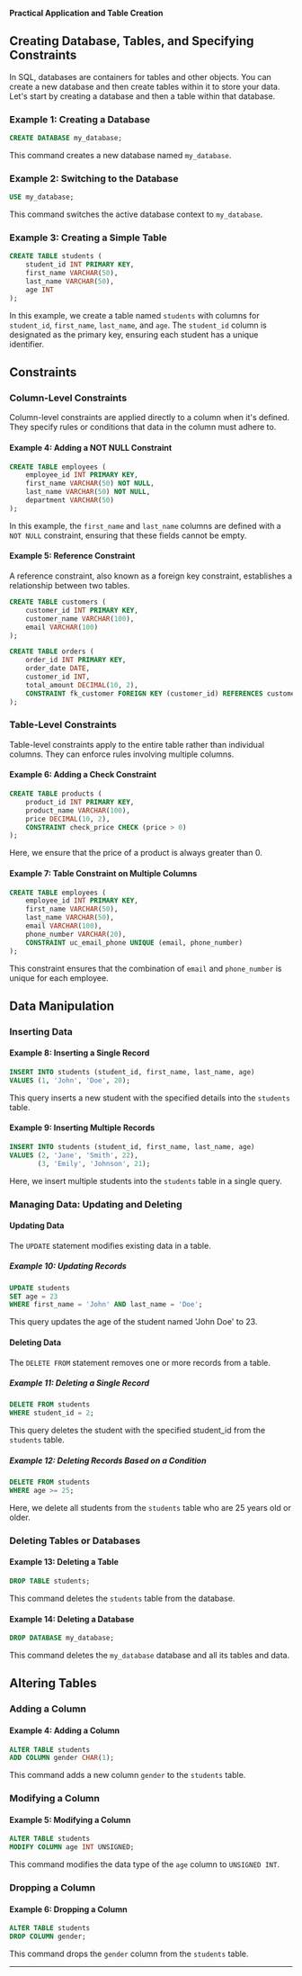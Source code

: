 **Practical Application and Table Creation**

## Creating Database, Tables, and Specifying Constraints

In SQL, databases are containers for tables and other objects. You can create a new database and then create tables within it to store your data. Let's start by creating a database and then a table within that database.

### Example 1: Creating a Database
```sql
CREATE DATABASE my_database;
```
This command creates a new database named `my_database`.

### Example 2: Switching to the Database
```sql
USE my_database;
```
This command switches the active database context to `my_database`.

### Example 3: Creating a Simple Table
```sql
CREATE TABLE students (
    student_id INT PRIMARY KEY,
    first_name VARCHAR(50),
    last_name VARCHAR(50),
    age INT
);
```
In this example, we create a table named `students` with columns for `student_id`, `first_name`, `last_name`, and `age`. The `student_id` column is designated as the primary key, ensuring each student has a unique identifier.

## Constraints

### Column-Level Constraints

Column-level constraints are applied directly to a column when it's defined. They specify rules or conditions that data in the column must adhere to.

#### Example 4: Adding a NOT NULL Constraint
```sql
CREATE TABLE employees (
    employee_id INT PRIMARY KEY,
    first_name VARCHAR(50) NOT NULL,
    last_name VARCHAR(50) NOT NULL,
    department VARCHAR(50)
);
```
In this example, the `first_name` and `last_name` columns are defined with a `NOT NULL` constraint, ensuring that these fields cannot be empty.

#### Example 5: Reference Constraint
A reference constraint, also known as a foreign key constraint, establishes a relationship between two tables.

```sql
CREATE TABLE customers (
    customer_id INT PRIMARY KEY,
    customer_name VARCHAR(100),
    email VARCHAR(100)
);

CREATE TABLE orders (
    order_id INT PRIMARY KEY,
    order_date DATE,
    customer_id INT,
    total_amount DECIMAL(10, 2),
    CONSTRAINT fk_customer FOREIGN KEY (customer_id) REFERENCES customers(customer_id)
);
```

### Table-Level Constraints

Table-level constraints apply to the entire table rather than individual columns. They can enforce rules involving multiple columns.

#### Example 6: Adding a Check Constraint
```sql
CREATE TABLE products (
    product_id INT PRIMARY KEY,
    product_name VARCHAR(100),
    price DECIMAL(10, 2),
    CONSTRAINT check_price CHECK (price > 0)
);
```
Here, we ensure that the price of a product is always greater than 0.

#### Example 7: Table Constraint on Multiple Columns
```sql
CREATE TABLE employees (
    employee_id INT PRIMARY KEY,
    first_name VARCHAR(50),
    last_name VARCHAR(50),
    email VARCHAR(100),
    phone_number VARCHAR(20),
    CONSTRAINT uc_email_phone UNIQUE (email, phone_number)
);
```
This constraint ensures that the combination of `email` and `phone_number` is unique for each employee.

## Data Manipulation

### Inserting Data

#### Example 8: Inserting a Single Record
```sql
INSERT INTO students (student_id, first_name, last_name, age)
VALUES (1, 'John', 'Doe', 20);
```
This query inserts a new student with the specified details into the `students` table.

#### Example 9: Inserting Multiple Records
```sql
INSERT INTO students (student_id, first_name, last_name, age)
VALUES (2, 'Jane', 'Smith', 22),
       (3, 'Emily', 'Johnson', 21);
```
Here, we insert multiple students into the `students` table in a single query.

### Managing Data: Updating and Deleting

#### Updating Data
The `UPDATE` statement modifies existing data in a table.

##### Example 10: Updating Records
```sql
UPDATE students
SET age = 23
WHERE first_name = 'John' AND last_name = 'Doe';
```
This query updates the age of the student named 'John Doe' to 23.

#### Deleting Data
The `DELETE FROM` statement removes one or more records from a table.

##### Example 11: Deleting a Single Record
```sql
DELETE FROM students
WHERE student_id = 2;
```
This query deletes the student with the specified student_id from the `students` table.

##### Example 12: Deleting Records Based on a Condition
```sql
DELETE FROM students
WHERE age >= 25;
```
Here, we delete all students from the `students` table who are 25 years old or older.

### Deleting Tables or Databases

#### Example 13: Deleting a Table
```sql
DROP TABLE students;
```
This command deletes the `students` table from the database.

#### Example 14: Deleting a Database
```sql
DROP DATABASE my_database;
```
This command deletes the `my_database` database and all its tables and data.

## Altering Tables

### Adding a Column

#### Example 4: Adding a Column
```sql
ALTER TABLE students
ADD COLUMN gender CHAR(1);
```
This command adds a new column `gender` to the `students` table.

### Modifying a Column

#### Example 5: Modifying a Column
```sql
ALTER TABLE students
MODIFY COLUMN age INT UNSIGNED;
```
This command modifies the data type of the `age` column to `UNSIGNED INT`.

### Dropping a Column

#### Example 6: Dropping a Column
```sql
ALTER TABLE students
DROP COLUMN gender;
```
This command drops the `gender` column from the `students` table.

---
